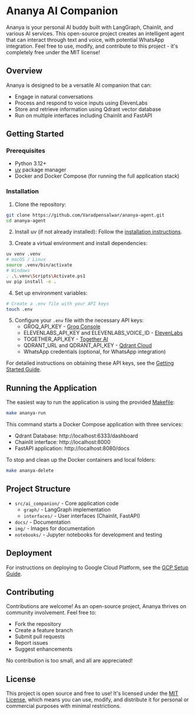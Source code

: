 # Ananya AI Companion

Ananya is your personal AI buddy built with LangGraph, Chainlit, and various AI services. This open-source project creates an intelligent agent that can interact through text and voice, with potential WhatsApp integration. Feel free to use, modify, and contribute to this project - it's completely free under the MIT license!

## Overview

Ananya is designed to be a versatile AI companion that can:
- Engage in natural conversations
- Process and respond to voice inputs using ElevenLabs
- Store and retrieve information using Qdrant vector database
- Run on multiple interfaces including Chainlit and FastAPI

## Getting Started

### Prerequisites

- Python 3.12+
- [uv](https://docs.astral.sh/uv/getting-started/installation/) package manager
- Docker and Docker Compose (for running the full application stack)

### Installation

1. Clone the repository:
```bash
git clone https://github.com/Varadpensalwar/ananya-agent.git
cd ananya-agent
```

2. Install uv (if not already installed):
Follow the [installation instructions](https://docs.astral.sh/uv/getting-started/installation/).

3. Create a virtual environment and install dependencies:
```bash
uv venv .venv
# macOS / Linux
source .venv/bin/activate
# Windows
. .\.venv\Scripts\Activate.ps1
uv pip install -e .
```

4. Set up environment variables:
```bash
# Create a .env file with your API keys
touch .env
```

5. Configure your `.env` file with the necessary API keys:
   - GROQ_API_KEY - [Groq Console](https://console.groq.com/docs/quickstart)
   - ELEVENLABS_API_KEY and ELEVENLABS_VOICE_ID - [ElevenLabs](https://elevenlabs.io/)
   - TOGETHER_API_KEY - [Together AI](https://www.together.ai/)
   - QDRANT_URL and QDRANT_API_KEY - [Qdrant Cloud](https://login.cloud.qdrant.io/)
   - WhatsApp credentials (optional, for WhatsApp integration)

For detailed instructions on obtaining these API keys, see the [Getting Started Guide](docs/GETTING_STARTED.md).

## Running the Application

The easiest way to run the application is using the provided [Makefile](Makefile):

```bash
make ananya-run
```

This command starts a Docker Compose application with three services:
- Qdrant Database: http://localhost:6333/dashboard
- Chainlit interface: http://localhost:8000
- FastAPI application: http://localhost:8080/docs

To stop and clean up the Docker containers and local folders:

```bash
make ananya-delete
```

## Project Structure

- `src/ai_companion/` - Core application code
  - `graph/` - LangGraph implementation
  - `interfaces/` - User interfaces (Chainlit, FastAPI)
- `docs/` - Documentation
- `img/` - Images for documentation
- `notebooks/` - Jupyter notebooks for development and testing

## Deployment

For instructions on deploying to Google Cloud Platform, see the [GCP Setup Guide](docs/gcp_setup.md).

## Contributing

Contributions are welcome! As an open-source project, Ananya thrives on community involvement. Feel free to:

- Fork the repository
- Create a feature branch
- Submit pull requests
- Report issues
- Suggest enhancements

No contribution is too small, and all are appreciated!

## License

This project is open source and free to use! It's licensed under the [MIT License](LICENSE), which means you can use, modify, and distribute it for personal or commercial purposes with minimal restrictions.
